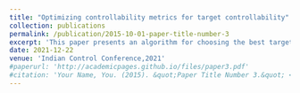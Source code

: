 ```yaml
---
title: "Optimizing controllability metrics for target controllability"
collection: publications
permalink: /publication/2015-10-01-paper-title-number-3
excerpt: 'This paper presents an algorithm for choosing the best target for optimizing certain metrics.'
date: 2021-12-22
venue: 'Indian Control Conference,2021'
#paperurl: 'http://academicpages.github.io/files/paper3.pdf'
#citation: 'Your Name, You. (2015). &quot;Paper Title Number 3.&quot; <i>Journal 1</i>. 1(3).'
---
```

